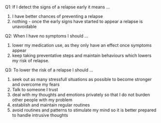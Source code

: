 Q1: If I detect the signs of a relapse early it means ...

1. I have better chances of preventing a relapse
2. nothing - once the early signs have started to appear a relapse is
   unavoidable

Q2: When I have no symptoms I should ...

1. lower my medication use, as they only have an effect once symptoms appear
2. keep taking preventative steps and maintain behaviours which lowers my risk
   of relapse.

Q3: To lower the risk of a relapse I should ...

1. seek out as many stressfull situations as possible to become stronger and
   overcome my fears
2. Talk to someone I trust
3. deal with my thoughts and emotions privately so that I do not burden other
   people with my problem
4. establish and maintain regular routines
5. avoid routines and patterns to stimulate my mind so it is better prepared to
   handle intrusive thoughts
